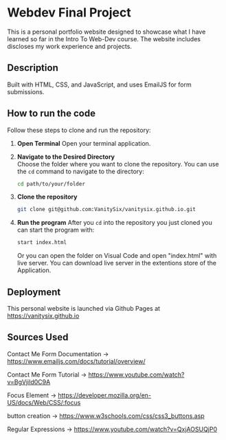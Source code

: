 # Webdev Final Project

This is a personal portfolio website designed to showcase what I have learned so far in the Intro To Web-Dev course. The website includes discloses my work experience and projects.

## Description

Built with HTML, CSS, and JavaScript, and uses EmailJS for form submissions.

## How to run the code

Follow these steps to clone and run the repository:

1. **Open Terminal**
   Open your terminal application.

2. **Navigate to the Desired Directory**  
   Choose the folder where you want to clone the repository. You can use the `cd` command to navigate to the directory:
   ```bash
   cd path/to/your/folder
   ```
3. **Clone the repository**
   ```bash
   git clone git@github.com:VanitySix/vanitysix.github.io.git
   ```
4. **Run the program**
   After you `cd` into the repository you just cloned you can start the program with:
   ```bash
   start index.html
   ```
   Or you can open the folder on Visual Code and open "index.html" with live server. You can download live server in the extentions store of the Application.

## Deployment

This personal website is launched via Github Pages at https://vanitysix.github.io

## Sources Used

Contact Me Form Documentation -> https://www.emailjs.com/docs/tutorial/overview/

Contact Me Form Tutorial -> https://www.youtube.com/watch?v=BgVjild0C9A

Focus Element -> https://developer.mozilla.org/en-US/docs/Web/CSS/:focus

button creation -> https://www.w3schools.com/css/css3_buttons.asp

Regular Expressions -> https://www.youtube.com/watch?v=QxjAOSUQjP0
